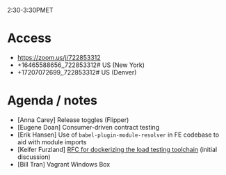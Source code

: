 2:30-3:30PMET

# Access

* https://zoom.us/j/722853312
* +16465588656,,722853312# US (New York)
* +17207072699,,722853312# US (Denver)

# Agenda / notes

* \[Anna Carey\] Release toggles (Flipper)
* \[Eugene Doan\] Consumer-driven contract testing
* \[Erik Hansen\] Use of `babel-plugin-module-resolver` in FE codebase to aid with module imports
* \[Keifer Furzland\] [RFC for dockerizing the load testing toolchain](https://github.com/department-of-veterans-affairs/va.gov-team/pull/1319) (initial discussion)
* \[Bill Tran\] Vagrant Windows Box
